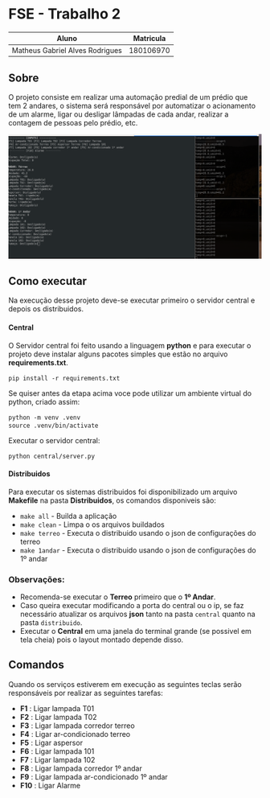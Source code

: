 # FSE - Trabalho 2

| Aluno | Matricula |
| --|-- |
| Matheus Gabriel Alves Rodrigues | 180106970 |

## Sobre

O projeto consiste em realizar uma automação predial de um prédio que tem 2 andares,
o sistema será responsável por automatizar o acionamento de um alarme, ligar ou desligar lâmpadas de cada andar,
realizar a contagem de pessoas pelo prédio, etc.

![gif de funcionamento](./static/apresentacao.gif)

## Como executar

Na execução desse projeto deve-se executar primeiro o servidor central e depois os distribuidos.

#### Central

O Servidor central foi feito usando a linguagem **python** e para executar o projeto deve instalar alguns pacotes simples 
que estão no arquivo **requirements.txt**.

```
pip install -r requirements.txt
```
Se quiser antes da etapa acima voce pode utilizar um ambiente virtual do python, criado assim:

```
python -m venv .venv
source .venv/bin/activate
```

Executar o servidor central:

```
python central/server.py
```

#### Distribuidos

Para executar os sistemas distribuidos foi disponibilizado um arquivo **Makefile** na pasta **Distribuidos**,
os comandos disponiveis são:

* `make all` - Builda a aplicação
* `make clean` - Limpa o os arquivos buildados
* `make terreo` - Executa o distribuido usando o json de configurações do terreo
* `make 1andar` - Executa o distribuido usando o json de configurações do 1º andar

### Observações:

* Recomenda-se executar o **Terreo** primeiro que o **1º Andar**.
* Caso queira executar modificando a porta do central ou o ip, se faz necessário atualizar os arquivos **json** tanto na pasta `central` quanto na pasta `distribuido`.
* Executar o **Central** em uma janela do terminal grande (se possivel em tela cheia) pois o layout montado depende disso.

## Comandos

Quando os serviços estiverem em execução as seguintes teclas serão responsáveis por realizar as seguintes tarefas:

* **F1** : Ligar lampada T01
* **F2** : Ligar lampada T02
* **F3** : Ligar lampada corredor terreo
* **F4** : Ligar ar-condicionado terreo
* **F5** : Ligar aspersor
* **F6** : Ligar lampada 101
* **F7** : Ligar lampada 102
* **F8** : Ligar lampada corredor 1º andar
* **F9** : Ligar lampada ar-condicionado 1º andar
* **F10** : Ligar Alarme
